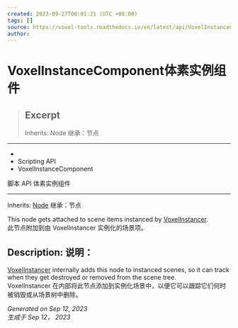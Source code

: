 ```yaml
---
created: 2023-09-27T00:01:21 (UTC +08:00)
tags: []
source: https://voxel-tools.readthedocs.io/en/latest/api/VoxelInstanceComponent/
author: 
---
```


# VoxelInstanceComponent体素实例组件

> ## Excerpt
> Inherits: Node 继承：节点

---
-   [](https://voxel-tools.readthedocs.io/en/latest/)
-   Scripting API
-   VoxelInstanceComponent
  
脚本 API 体素实例组件

___

Inherits: [Node](https://docs.godotengine.org/en/stable/classes/class_node.html) 继承：节点

This node gets attached to scene items instanced by [VoxelInstancer](https://voxel-tools.readthedocs.io/en/latest/api/VoxelInstancer/).  
此节点附加到由 VoxelInstancer 实例化的场景项。

## Description: 说明：

[VoxelInstancer](https://voxel-tools.readthedocs.io/en/latest/api/VoxelInstancer/) internally adds this node to instanced scenes, so it can track when they get destroyed or removed from the scene tree.  
VoxelInstancer 在内部将此节点添加到实例化场景中，以便它可以跟踪它们何时被销毁或从场景树中删除。

_Generated on Sep 12, 2023  
生成于 Sep 12， 2023_
